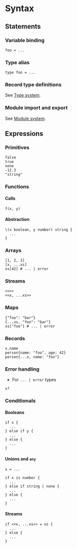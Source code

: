 # Syntax

## Statements

### Variable binding

```
foo = ...
```

### Type alias

```
type foo = ...
```

### Record type definitions

See [Type system](type_system.md#records).

### Module import and export

See [Module system](module_system.md).

## Expressions

### Primitives

```
false
true
none
-12.3
"string"
```

### Functions

#### Calls

```
f(x, y)
```

#### Abstraction

```
\(x boolean, y number) string {
  ...
}
```

### Arrays

```
[1, 2, 3]
[x, ...xs]
xs[42] # ... | error
```

### Streams

```
<<>>
<<x, ...xs>>
```

### Maps

```
{"foo": "bar"}
{...xs, "foo": "bar"}
xs["foo"] # ... | error
```

### Records

```
x.name
person{name: "foo", age: 42}
person{...x, name: "foo"}
```

### Error handling

- For `... | error` types

```
x?
```

### Conditionals

#### Booleans

```
if x {
  ...
} else if y {
  ...
} else {
  ...
}
```

#### Unions and `any`

```
x = ...

if x is number {
  ...
} else if string | none {
  ...
} else {
  ...
}
```

#### Streams

```
if <<x, ...xs>> = xs {
  ...
} else {
  ...
}
```
